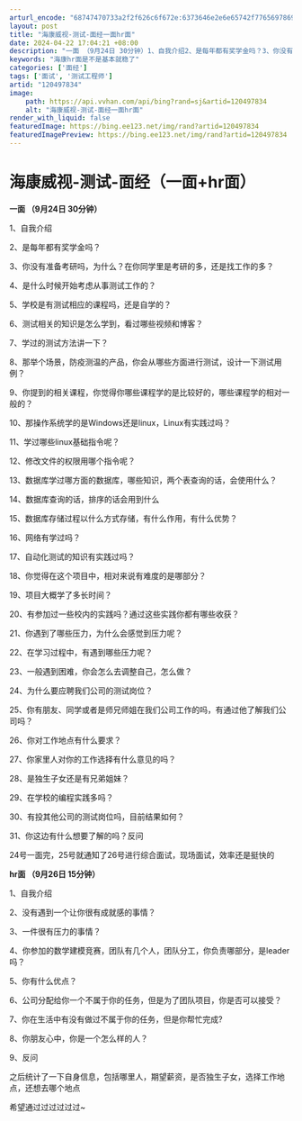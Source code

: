 ```yaml
---
arturl_encode: "68747470733a2f2f626c6f672e:6373646e2e6e65742f77656978696e5f35323532303233332f:61727469636c652f64657461696c732f313230343937383334"
layout: post
title: "海康威视-测试-面经一面hr面"
date: 2024-04-22 17:04:21 +08:00
description: "一面 （9月24日 30分钟）1、自我介绍2、是每年都有奖学金吗？3、你没有准备考研吗，为什么？在你"
keywords: "海康hr面是不是基本就稳了"
categories: ['面经']
tags: ['面试', '测试工程师']
artid: "120497834"
image:
    path: https://api.vvhan.com/api/bing?rand=sj&artid=120497834
    alt: "海康威视-测试-面经一面hr面"
render_with_liquid: false
featuredImage: https://bing.ee123.net/img/rand?artid=120497834
featuredImagePreview: https://bing.ee123.net/img/rand?artid=120497834
---
```


# 海康威视-测试-面经（一面+hr面）

**一面 （9月24日 30分钟）**

1、自我介绍
  
2、是每年都有奖学金吗？
  
3、你没有准备考研吗，为什么？在你同学里是考研的多，还是找工作的多？
  
4、是什么时候开始考虑从事测试工作的？
  
5、学校是有测试相应的课程吗，还是自学的？
  
6、测试相关的知识是怎么学到，看过哪些视频和博客？
  
7、学过的测试方法讲一下？
  
8、那举个场景，防疫测温的产品，你会从哪些方面进行测试，设计一下测试用例？
  
9、你提到的相关课程，你觉得你哪些课程学的是比较好的，哪些课程学的相对一般的？
  
10、那操作系统学的是Windows还是linux，Linux有实践过吗？
  
11、学过哪些linux基础指令呢？
  
12、修改文件的权限用哪个指令呢？
  
13、数据库学过哪方面的数据库，哪些知识，两个表查询的话，会使用什么？
  
14、数据库查询的话，排序的话会用到什么
  
15、数据库存储过程以什么方式存储，有什么作用，有什么优势？
  
16、网络有学过吗？
  
17、自动化测试的知识有实践过吗？
  
18、你觉得在这个项目中，相对来说有难度的是哪部分？
  
19、项目大概学了多长时间？
  
20、有参加过一些校内的实践吗？通过这些实践你都有哪些收获？
  
21、你遇到了哪些压力，为什么会感觉到压力呢？
  
22、在学习过程中，有遇到哪些压力呢？
  
23、一般遇到困难，你会怎么去调整自己，怎么做？
  
24、为什么要应聘我们公司的测试岗位？
  
25、你有朋友、同学或者是师兄师姐在我们公司工作的吗，有通过他了解我们公司吗？
  
26、你对工作地点有什么要求？
  
27、你家里人对你的工作选择有什么意见的吗？
  
28、是独生子女还是有兄弟姐妹？
  
29、在学校的编程实践多吗？
  
30、有投其他公司的测试岗位吗，目前结果如何？
  
31、你这边有什么想要了解的吗？反问

24号一面完，25号就通知了26号进行综合面试，现场面试，效率还是挺快的

**hr面 （9月26日 15分钟）**

1、自我介绍
  
2、没有遇到一个让你很有成就感的事情？
  
3、一件很有压力的事情？
  
4、你参加的数学建模竞赛，团队有几个人，团队分工，你负责哪部分，是leader吗？
  
5、你有什么优点？
  
6、公司分配给你一个不属于你的任务，但是为了团队项目，你是否可以接受？
  
7、你在生活中有没有做过不属于你的任务，但是你帮忙完成?
  
8、你朋友心中，你是一个怎么样的人？
  
9、反问
  
之后统计了一下自身信息，包括哪里人，期望薪资，是否独生子女，选择工作地点，还想去哪个地点

希望通过过过过过过~